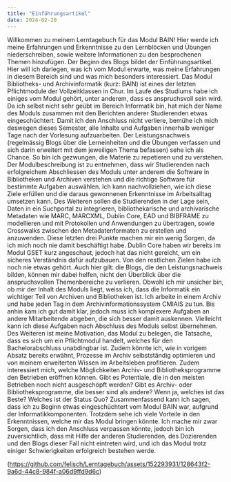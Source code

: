 ```yaml
---
title: "Einführungsartikel"
date: 2024-02-20
---
```



Willkommen zu meinem Lerntagebuch für das Modul BAIN! Hier werde ich meine Erfahrungen und Erkenntnisse zu den Lernblöcken und Übungen niederschreiben, sowie weitere Informationen zu den besprochenen Themen hinzufügen. Der Beginn des Blogs bildet der Einführungsartikel. Hier will ich darlegen, was ich vom Modul erwarte, was meine Erfahrungen in diesem Bereich sind und was mich besonders interessiert.
Das Modul Bibliotheks- und Archivinformatik (kurz: BAIN) ist eines der letzten Pflichtmodule der Vollzeitklassen in Chur. Im Laufe des Studiums habe ich einiges vom Modul gehört, unter anderem, dass es anspruchsvoll sein wird. Da ich selbst nicht sehr geübt im Bereich Informatik bin, hat mich der Name des Moduls zusammen mit den Berichten anderer Studierenden etwas eingeschüchtert. Damit ich den Anschluss nicht verliere, bemühe ich mich deswegen dieses Semester, alle Inhalte und Aufgaben innerhalb weniger Tage nach der Vorlesung aufzuarbeiten. Der Leistungsnachweis (regelmässig Blogs über die Lerneinheiten und die Übungen verfassen und sich darin erweitert mit dem jeweiligen Thema befassen) sehe ich als Chance. So bin ich gezwungen, die Materie zu repetieren und zu verstehen.
Der Modulbeschreibung ist zu entnehmen, dass wir Studierenden nach erfolgreichem Abschliessen des Moduls unter anderem die Software in Bibliotheken und Archiven verstehen und die richtige Software für bestimmte Aufgaben auswählen. Ich kann nachvollziehen, wie ich diese Ziele erfüllen und die daraus gewonnenen Erkenntnisse im Arbeitsalltag umsetzen kann. Des Weiteren sollen die Studierenden in der Lage sein, Daten in ein Suchportal zu integrieren, bibliothekarische und archivarische Metadaten wie MARC, MARCXML, Dublin Core, EAD und BIBFRAME zu modellieren und mit Protokollen und Anwendungen zu übertragen, sowie Crosswalks zwischen den Metadatenformaten zu erstellen und anzuwenden. Diese letzten drei Punkte machen mir ein wenig Sorgen, da ich mich noch nie damit beschäftigt habe. Dublin Core haben wir bereits im Modul GSET kurz angeschaut, jedoch hat das nicht gereicht, um ein sicheres Verständnis dafür aufzubauen. Von den restlichen Zielen habe ich noch nie etwas gehört. Auch hier gilt: die Blogs, die den Leistungsnachweis bilden, können mir dabei helfen, nicht den Überblick über die anspruchsvollen Themenbereiche zu verlieren.
Obwohl ich mir unsicher bin, ob mir der Inhalt des Moduls liegt, weiss ich, dass die Informatik ein wichtiger Teil von Archiven und Bibliotheken ist. Ich arbeite in einem Archiv und habe jeden Tag in dem Archivinformationssystem CMIAIS zu tun. Bis anhin kam ich gut damit klar, jedoch muss ich komplexere Aufgaben an andere Mitarbeitende abgeben, die sich besser damit auskennen. Vielleicht kann ich diese Aufgaben nach Abschluss des Moduls selbst übernehmen. Des Weiteren ist meine Motivation, das Modul zu belegen, die Tatsache, dass es sich um ein Pflichtmodul handelt, welches für den Bachelorabschluss unabdingbar ist. Zudem könnte ich, wie in vorigem Absatz bereits erwähnt, Prozesse im Archiv selbstständig optimieren und von meinem erweiterten Wissen im Arbeitsleben profitieren. Zudem interessiert mich, welche Möglichkeiten Archiv- und Bibliotheksprogramme den Betrieben eröffnen können. Gibt es Potentiale, die in den meisten Betrieben noch nicht ausgeschöpft werden? Gibt es Archiv- oder Bibliotheksprogramme, die besser sind als andere? Wenn ja, welches ist das Beste? Welches ist der Status Quo?
Zusammenfassend kann ich sagen, dass ich zu Beginn etwas eingeschüchtert vom Modul BAIN war, aufgrund der Informatikkomponenten. Trotzdem sehe ich viele Vorteile in den Erkenntnissen, welche mir das Modul bringen könnte. Ich mache mir zwar Sorgen, dass ich den Anschluss verpassen könnte, jedoch bin ich zuversichtlich, dass mit Hilfe der anderen Studierenden, des Dozierenden und den Blogs dieser Fall nicht eintreten wird, und ich das Modul trotz einiger Schwierigkeiten erfolgreich bestehen werde.




(https://github.com/felisch/Lerntagebuch/assets/152293931/128643f2-9a6d-44c8-984f-a06d9ffd9d6c)
